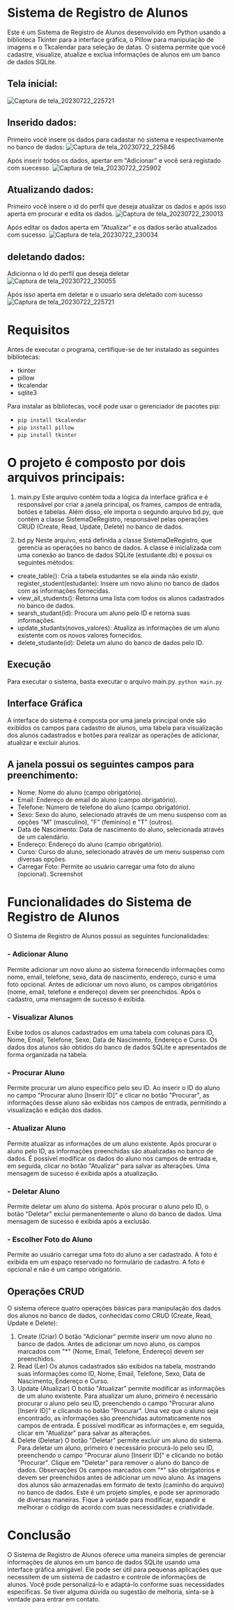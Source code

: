 # Sistema de Registro de Alunos 
Este é um Sistema de Registro de Alunos desenvolvido em Python usando a biblioteca Tkinter para a interface gráfica, o Pillow para manipulação de imagens e o Tkcalendar para seleção de datas. O sistema permite que você cadastre, visualize, atualize e exclua informações de alunos em um banco de dados SQLite.

## Tela inicial:
![Captura de tela_20230722_225721](https://github.com/Jeova-1704/Sistema-cadastro-alunos/assets/127805808/b559402a-ae46-4a2e-b18f-879082a228dc)

## Inserido dados:
Primeiro você insere os dados para cadastar no sistema e respectivamente no banco de dados:
![Captura de tela_20230722_225846](https://github.com/Jeova-1704/Sistema-cadastro-alunos/assets/127805808/2ad9c959-d0f1-4dd0-99fb-5d6321247776)

Após inserir todos os dados, apertar em "Adicionar" e você será registado com suecesso.
![Captura de tela_20230722_225902](https://github.com/Jeova-1704/Sistema-cadastro-alunos/assets/127805808/cbf549fa-89e9-416e-984c-d8f7df8073c1)

## Atualizando dados:
Primeiro você insere o id do perfil que deseja atualizar os dados e após isso aperta em procurar e edita os dados.
![Captura de tela_20230722_230013](https://github.com/Jeova-1704/Sistema-cadastro-alunos/assets/127805808/7c2d7a74-2c03-4bfc-9bf6-3dbe49cefbcf)

Após editar os dados aperta em "Atualizar" e os dados serão atualizados com sucesso.
![Captura de tela_20230722_230034](https://github.com/Jeova-1704/Sistema-cadastro-alunos/assets/127805808/e1b94583-4c23-43e9-af89-8b7c4e311739)

## deletando dados:
Adicionna o Id do perfil que deseja deletar
![Captura de tela_20230722_230055](https://github.com/Jeova-1704/Sistema-cadastro-alunos/assets/127805808/2be50d40-cc56-4031-b716-082843ea7213)

Após isso aperta em deletar e o usuario sera deletado com sucesso
![Captura de tela_20230722_225721](https://github.com/Jeova-1704/Sistema-cadastro-alunos/assets/127805808/1ea8868b-e4f0-4bf9-8a1e-636bbff8e7b6)



# Requisitos
Antes de executar o programa, certifique-se de ter instalado as seguintes bibliotecas:

- tkinter
- pillow
- tkcalendar
- sqlite3

Para instalar as bibliotecas, você pode usar o gerenciador de pacotes pip:
- `pip install tkcalendar`
- `pip install pillow`
- `pip install tkinter`


# O projeto é composto por dois arquivos principais:

1. main.py
Este arquivo contém toda a lógica da interface gráfica e é responsável por criar a janela principal, os frames, campos de entrada, botões e tabelas. Além disso, ele importa o segundo arquivo bd.py, que contém a classe SistemaDeRegistro, responsável pelas operações CRUD (Create, Read, Update, Delete) no banco de dados.

2. bd.py
Neste arquivo, está definida a classe SistemaDeRegistro, que gerencia as operações no banco de dados. A classe é inicializada com uma conexão ao banco de dados SQLite (estudante.db) e possui os seguintes métodos:

- create_table(): Cria a tabela estudantes se ela ainda não existir.
register_student(estudante): Insere um novo aluno no banco de dados com as informações fornecidas.
- view_all_students(): Retorna uma lista com todos os alunos cadastrados no banco de dados.
- searsh_studant(id): Procura um aluno pelo ID e retorna suas informações.
- update_studants(novos_valores): Atualiza as informações de um aluno existente com os novos valores fornecidos.
- delete_studante(id): Deleta um aluno do banco de dados pelo ID.
## Execução
Para executar o sistema, basta executar o arquivo main.py.
`python main.py`

## Interface Gráfica
A interface do sistema é composta por uma janela principal onde são exibidos os campos para cadastro de alunos, uma tabela para visualização dos alunos cadastrados e botões para realizar as operações de adicionar, atualizar e excluir alunos.

## A janela possui os seguintes campos para preenchimento:

- Nome: Nome do aluno (campo obrigatório).
- Email: Endereço de email do aluno (campo obrigatório).
- Telefone: Número de telefone do aluno (campo obrigatório).
- Sexo: Sexo do aluno, selecionado através de um menu suspenso com as opções "M" (masculino), "F" (feminino) e "T" (outros).
- Data de Nascimento: Data de nascimento do aluno, selecionada através de um calendário.
- Endereço: Endereço do aluno (campo obrigatório).
- Curso: Curso do aluno, selecionado através de um menu suspenso com diversas opções.
- Carregar Foto: Permite ao usuário carregar uma foto do aluno (opcional).
Screenshot

# Funcionalidades do Sistema de Registro de Alunos
O Sistema de Registro de Alunos possui as seguintes funcionalidades:
### - Adicionar Aluno
Permite adicionar um novo aluno ao sistema fornecendo informações como nome, email, telefone, sexo, data de nascimento, endereço, curso e uma foto opcional. Antes de adicionar um novo aluno, os campos obrigatórios (nome, email, telefone e endereço) devem ser preenchidos. Após o cadastro, uma mensagem de sucesso é exibida.
### - Visualizar Alunos
Exibe todos os alunos cadastrados em uma tabela com colunas para ID, Nome, Email, Telefone, Sexo, Data de Nascimento, Endereço e Curso. Os dados dos alunos são obtidos do banco de dados SQLite e apresentados de forma organizada na tabela.
### - Procurar Aluno
Permite procurar um aluno específico pelo seu ID. Ao inserir o ID do aluno no campo "Procurar aluno [Inserir ID]" e clicar no botão "Procurar", as informações desse aluno são exibidas nos campos de entrada, permitindo a visualização e edição dos dados.
### - Atualizar Aluno
Permite atualizar as informações de um aluno existente. Após procurar o aluno pelo ID, as informações preenchidas são atualizadas no banco de dados. É possível modificar os dados do aluno nos campos de entrada e, em seguida, clicar no botão "Atualizar" para salvar as alterações. Uma mensagem de sucesso é exibida após a atualização.
### - Deletar Aluno
Permite deletar um aluno do sistema. Após procurar o aluno pelo ID, o botão "Deletar" exclui permanentemente o aluno do banco de dados. Uma mensagem de sucesso é exibida após a exclusão.
### - Escolher Foto do Aluno
Permite ao usuário carregar uma foto do aluno a ser cadastrado. A foto é exibida em um espaço reservado no formulário de cadastro. A foto é opcional e não é um campo obrigatório.












## Operações CRUD
O sistema oferece quatro operações básicas para manipulação dos dados dos alunos no banco de dados, conhecidas como CRUD (Create, Read, Update e Delete):

1. Create (Criar)
O botão "Adicionar" permite inserir um novo aluno no banco de dados.
Antes de adicionar um novo aluno, os campos marcados com "*" (Nome, Email, Telefone, Endereço) devem ser preenchidos.
2. Read (Ler)
Os alunos cadastrados são exibidos na tabela, mostrando suas informações como ID, Nome, Email, Telefone, Sexo, Data de Nascimento, Endereço e Curso.
3. Update (Atualizar)
O botão "Atualizar" permite modificar as informações de um aluno existente.
Para atualizar um aluno, primeiro é necessário procurar o aluno pelo seu ID, preenchendo o campo "Procurar aluno [Inserir ID]" e clicando no botão "Procurar".
Uma vez que o aluno seja encontrado, as informações são preenchidas automaticamente nos campos de entrada. É possível modificar as informações e, em seguida, clicar em "Atualizar" para salvar as alterações.
4. Delete (Deletar)
O botão "Deletar" permite excluir um aluno do sistema.
Para deletar um aluno, primeiro é necessário procurá-lo pelo seu ID, preenchendo o campo "Procurar aluno [Inserir ID]" e clicando no botão "Procurar".
Clique em "Deletar" para remover o aluno do banco de dados.
Observações
Os campos marcados com "*" são obrigatórios e devem ser preenchidos antes de adicionar um novo aluno.
As imagens dos alunos são armazenadas em formato de texto (caminho do arquivo) no banco de dados.
Este é um projeto simples, e pode ser aprimorado de diversas maneiras. Fique à vontade para modificar, expandir e melhorar o código de acordo com suas necessidades e criatividade.


# Conclusão
O Sistema de Registro de Alunos oferece uma maneira simples de gerenciar informações de alunos em um banco de dados SQLite usando uma interface gráfica amigável. Ele pode ser útil para pequenas aplicações que necessitem de um sistema de cadastro e controle de informações de alunos. Você pode personalizá-lo e adaptá-lo conforme suas necessidades específicas. Se tiver alguma dúvida ou sugestão de melhoria, sinta-se à vontade para entrar em contato.
